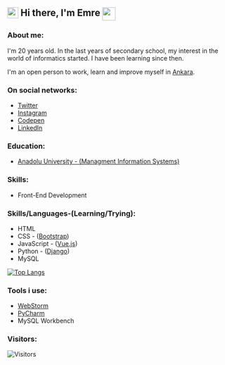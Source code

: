 ## <img align="top" width="25px" src="https://raw.githubusercontent.com/emr3rden/emr3rden/master/userlane.svg"/> Hi there, I'm Emre <img align="top" width="30px" src="https://raw.githubusercontent.com/emr3rden/emr3rden/master/userlane.svg"/>

### About me:

I'm 20 years old. In the last years of secondary school, my interest in the world of informatics started. I have been learning since then.

I'm an open person to work, learn and improve myself in [Ankara](https://goo.gl/maps/cadu4sCBbzi4B6F98).

### On social networks:
- [Twitter](https://www.twitter.com/emr3rden)
- [Instagram](https://www.instagram.com/emr3rden)
- [Codepen](https://www.codepen.io/emr3rden)
- [LinkedIn](https://www.linkedin.com/in/emr3rden/)

### Education:
- [Anadolu University - (Managment Information Systems)](https://www.anadolu.edu.tr/en)

### Skills:
- Front-End Development

### Skills/Languages-(Learning/Trying):
- HTML
- CSS - ([Bootstrap](https://getbootstrap.com/))
- JavaScript - ([Vue.js](https://vuejs.org/))
- Python - ([Django](https://www.djangoproject.com/))
- MySQL

[![Top Langs](https://github-readme-stats.vercel.app/api/top-langs/?username=emr3rden&layout=compact&theme=dark&title_color=#ffffff&text_color=#ffffff)](https://github.com/emr3rden)

### Tools i use:
- [WebStorm](https://www.jetbrains.com/webstorm/)
- [PyCharm](https://www.jetbrains.com/pycharm/)
- MySQL Workbench

### Visitors:
![Visitors](https://img.shields.io/badge/dynamic/json?color=informational&label=visitor%20count&query=value&url=https%3A%2F%2Fapi.countapi.xyz%2Fhit%2Femr3rden.emr3rden%2Freadme)
